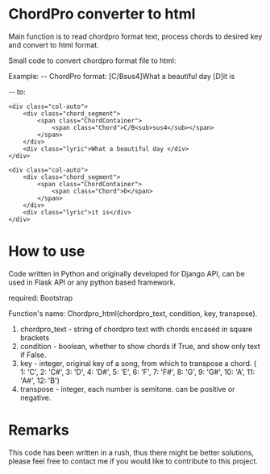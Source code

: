 # ChordPro converter to html

Main function is to read chordpro format text, process chords to desired key and convert to html format.

Small code to convert chordpro format file to html:

Example:
 -- ChordPro format:
[C/Bsus4]What a beautiful day [D]it is 

 -- to:
 
<div class="row g-1">    

	<div class="col-auto">
		<div class="chord_segment">
			<span class="ChordContainer">
				<span class="Chord">C/B<sub>sus4</sub></span>
			</span>
		</div>
		<div class="lyric">What a beautiful day </div>
	</div>

	<div class="col-auto">
		<div class="chord_segment">
			<span class="ChordContainer">
				<span class="Chord">D</span>
			</span>
		</div>
		<div class="lyric">it is</div>
	</div>

</div> <!-- closing row -->

# How to use

Code written in Python and originally developed for Django API, can be used in Flask API or any python based framework.

required:
	Bootstrap
	
Function's name: Chordpro_html(chordpro_text, condition, key, transpose). 
1. chordpro_text - string of chordpro text with chords encased in square brackets
2. condition - boolean, whether to show chords if True, and show only text if False.
3. key - integer, original key of a song, from which to transpose a chord. ( 1: 'C', 2: 'C#', 3: 'D', 4: 'D#', 5: 'E', 6: 'F', 7: 'F#', 8: 'G', 9: 'G#', 10: 'A', 11: 'A#', 12: 'B')
4. transpose - integer, each number is semitone. can be positive or negative.

# Remarks

This code has been written in a rush, thus there might be better solutions, please feel free to contact me if you would like to contribute to this project.
